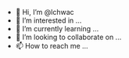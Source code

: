 - 👋 Hi, I’m @lchwac
- 👀 I’m interested in ...
- 🌱 I’m currently learning ...
- 💞️ I’m looking to collaborate on ...
- 📫 How to reach me ...

<!---
lchwac/lchwac is a ✨ special ✨ repository because its `README.md` (this file) appears on your GitHub profile.
You can click the Preview link to take a look at your changes.
--->
